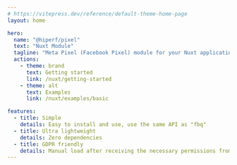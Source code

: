 ```yaml
---
# https://vitepress.dev/reference/default-theme-home-page
layout: home

hero:
  name: "@hiperf/pixel"
  text: "Nuxt Module"
  tagline: "Meta Pixel (Facebook Pixel) module for your Nuxt applications."
  actions:
    - theme: brand
      text: Getting started
      link: /nuxt/getting-started
    - theme: alt
      text: Examples
      link: /nuxt/examples/basic

features:
  - title: Simple
    details: Easy to install and use, use the same API as "fbq"
  - title: Ultra lightweight
    details: Zero dependencies
  - title: GDPR friendly
    details: Manual load after receiving the necessary permissions from the user
---
```


